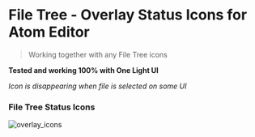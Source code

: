 # File Tree - Overlay Status Icons for Atom Editor

>Working together with any File Tree icons

**Tested and working 100% with One Light UI**

*Icon is disappearing when file is selected on some UI*

### File Tree Status Icons ###

![overlay_icons](https://cloud.githubusercontent.com/assets/22228718/18722368/dc458e4e-8034-11e6-9c1f-ba0e1fb3591a.png)
